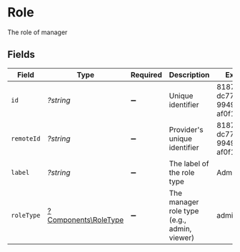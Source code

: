 # Role

The role of manager


## Fields

| Field                                                       | Type                                                        | Required                                                    | Description                                                 | Example                                                     |
| ----------------------------------------------------------- | ----------------------------------------------------------- | ----------------------------------------------------------- | ----------------------------------------------------------- | ----------------------------------------------------------- |
| `id`                                                        | *?string*                                                   | :heavy_minus_sign:                                          | Unique identifier                                           | 8187e5da-dc77-475e-9949-af0f1fa4e4e3                        |
| `remoteId`                                                  | *?string*                                                   | :heavy_minus_sign:                                          | Provider's unique identifier                                | 8187e5da-dc77-475e-9949-af0f1fa4e4e3                        |
| `label`                                                     | *?string*                                                   | :heavy_minus_sign:                                          | The label of the role type                                  | Admin                                                       |
| `roleType`                                                  | [?Components\RoleType](../../Models/Components/RoleType.md) | :heavy_minus_sign:                                          | The manager role type (e.g., admin, viewer)                 | admin                                                       |